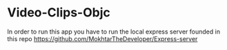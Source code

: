 # Video-Clips-Objc
In order to run this app you have to run the local express server founded in this repo https://github.com/MokhtarTheDeveloper/Express-server
